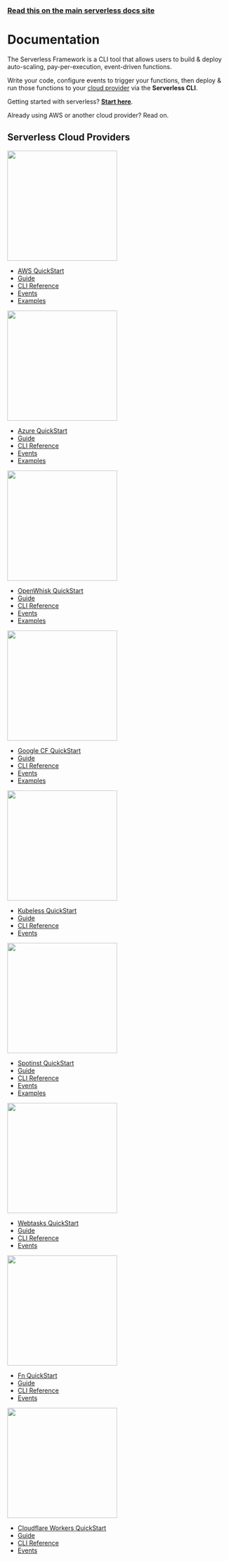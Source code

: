 <!--
title: Serverless Framework Documentation
menuText: Docs
layout: Doc
menuItems:
  - {menuText: Getting Started, path: /framework/docs/getting-started/}
  - {menuText: Providers, path: /framework/docs/providers}
  - {menuText: "- AWS", path: /framework/docs/providers/aws/}
  - {menuText: "- Azure", path: /framework/docs/providers/azure/}
  - {menuText: "- fn", path: /framework/docs/providers/fn/}
  - {menuText: "- Google", path: /framework/docs/providers/google/}
  - {menuText: "- OpenWhisk", path: /framework/docs/providers/openwhisk/}
  - {menuText: "- Kubeless" , path: /framework/docs/providers/kubeless/}
  - {menuText: "- Spotinst" , path: /framework/docs/providers/spotinst/}
  - {menuText: "- Webtasks" , path: /framework/docs/providers/webtasks/}
  - {menuText: "- Cloudflare" , path: /framework/docs/providers/cloudflare/}
-->

<!-- DOCS-SITE-LINK:START automatically generated  -->
### [Read this on the main serverless docs site](https://www.serverless.com/framework/docs/)
<!-- DOCS-SITE-LINK:END -->

# Documentation

The Serverless Framework is a CLI tool that allows users to build & deploy auto-scaling, pay-per-execution, event-driven functions.

Write your code, configure events to trigger your functions, then deploy & run those functions to your [cloud provider](#Supported-Providers) via the **Serverless CLI**.

Getting started with serverless? **[Start here](./getting-started.md)**.

Already using AWS or another cloud provider? Read on.

## Serverless Cloud Providers

<div class="docsSections">
  <div class="docsSection">
    <div class="docsSectionHeader">
      <a href="./providers/aws/">
        <img src="https://s3-us-west-2.amazonaws.com/assets.site.serverless.com/images/aws-black.png" width="250" draggable="false"/>
      </a>
    </div>
    <div>
      <ul>
        <li><a href="./providers/aws/guide/quick-start">AWS QuickStart</a></li>
        <li><a href="./providers/aws/guide">Guide</a></li>
        <li><a href="./providers/aws/cli-reference">CLI Reference</a></li>
        <li><a href="./providers/aws/events">Events</a></li>
        <li><a href="./providers/aws/examples">Examples</a></li>
      </ul>
    </div>
  </div>
  <div class="docsSection">
    <div class="docsSectionHeader">
      <a href="./providers/azure/">
        <img src="https://s3-us-west-2.amazonaws.com/assets.site.serverless.com/images/azure-black.png" width="250" draggable="false"/>
      </a>
    </div>
    <div>
      <ul>
        <li><a href="./providers/azure/guide/quick-start">Azure QuickStart</a></li>
        <li><a href="./providers/azure/guide">Guide</a></li>
        <li><a href="./providers/azure/cli-reference">CLI Reference</a></li>
        <li><a href="./providers/azure/events">Events</a></li>
        <li><a href="./providers/azure/examples">Examples</a></li>
      </ul>
    </div>
  </div>
  <div class="docsSection">
    <div class="docsSectionHeader">
      <a href="./providers/openwhisk/">
        <img src="https://s3-us-west-2.amazonaws.com/assets.site.serverless.com/images/openwhisk-black.png" width="250" draggable="false"/>
      </a>
    </div>
    <div>
      <ul>
        <li><a href="./providers/openwhisk/guide/quick-start">OpenWhisk QuickStart</a></li>
        <li><a href="./providers/openwhisk/guide">Guide</a></li>
        <li><a href="./providers/openwhisk/cli-reference">CLI Reference</a></li>
        <li><a href="./providers/openwhisk/events">Events</a></li>
        <li><a href="./providers/openwhisk/examples">Examples</a></li>
      </ul>
    </div>
  </div>
  <div class="docsSection">
    <div class="docsSectionHeader">
      <a href="./providers/google/">
        <img src="https://s3-us-west-2.amazonaws.com/assets.site.serverless.com/images/gcf-black.png" width="250" draggable="false"/>
      </a>
    </div>
    <div>
      <ul>
        <li><a href="./providers/google/guide/quick-start">Google CF QuickStart</a></li>
        <li><a href="./providers/google/guide">Guide</a></li>
        <li><a href="./providers/google/cli-reference">CLI Reference</a></li>
        <li><a href="./providers/google/events">Events</a></li>
        <li><a href="./providers/google/examples">Examples</a></li>
      </ul>
    </div>
  </div>
  <div class="docsSection">
    <div class="docsSectionHeader">
      <a href="./providers/kubeless/">
        <img src="https://s3-us-west-2.amazonaws.com/assets.site.serverless.com/docs/kubeless-logos-black.png" width="250" draggable="false"/>
      </a>
    </div>
    <div>
      <ul>
        <li><a href="./providers/kubeless/guide/quick-start">Kubeless QuickStart</a></li>
        <li><a href="./providers/kubeless/guide">Guide</a></li>
        <li><a href="./providers/kubeless/cli-reference">CLI Reference</a></li>
        <li><a href="./providers/kubeless/events">Events</a></li>
      </ul>
    </div>
  </div>
  <div class="docsSection">
    <div class="docsSectionHeader">
      <a href="./providers/spotinst/">
        <img src="https://s3-us-west-2.amazonaws.com/assets.site.serverless.com/docs/spotinst-logos-black-small.png" width="250" draggable="false"/>
      </a>
    </div>
    <div>
      <ul>
        <li><a href="./providers/spotinst/guide/quick-start">Spotinst QuickStart</a></li>
        <li><a href="./providers/spotinst/guide">Guide</a></li>
        <li><a href="./providers/spotinst/cli-reference">CLI Reference</a></li>
        <li><a href="./providers/spotinst/events">Events</a></li>
        <li><a href="./providers/spotinst/examples">Examples</a></li>
      </ul>
    </div>
  </div>
  <div class="docsSection">
    <div class="docsSectionHeader">
      <a href="./providers/webtasks/">
        <img src="https://s3-us-west-2.amazonaws.com/assets.site.serverless.com/docs/webtask-small-grayscale.png" width="250" draggable="false"/>
      </a>
    </div>
    <div>
      <ul>
        <li><a href="./providers/webtasks/guide/quick-start">Webtasks QuickStart</a></li>
        <li><a href="./providers/webtasks/guide">Guide</a></li>
        <li><a href="./providers/webtasks/cli-reference">CLI Reference</a></li>
        <li><a href="./providers/webtasks/events">Events</a></li>
      </ul>
    </div>
  </div>
  <div class="docsSection">
    <div class="docsSectionHeader">
      <a href="./providers/fn/">
        <img src="https://s3-us-west-2.amazonaws.com/assets.site.serverless.com/docs/fn-logo-black.png" width="250" draggable="false"/>
      </a>
    </div>
    <div>
      <ul>
        <li><a href="./providers/fn/guide/quick-start">Fn QuickStart</a></li>
        <li><a href="./providers/fn/guide">Guide</a></li>
        <li><a href="./providers/fn/cli-reference">CLI Reference</a></li>
        <li><a href="./providers/fn/events">Events</a></li>
      </ul>
    </div>
  </div>
  <div class="docsSection">
    <div class="docsSectionHeader">
      <a href="./providers/cloudflare/">
        <img src="https://s3-us-west-2.amazonaws.com/assets.site.serverless.com/docs/cloudflare/cf-logo-v-dark-gray.png" width="250" draggable="false"/>
      </a>
    </div>
    <div>
      <ul>
        <li><a href="./providers/cloudflare/guide/quick-start">Cloudflare Workers QuickStart</a></li>
        <li><a href="./providers/cloudflare/guide">Guide</a></li>
        <li><a href="./providers/cloudflare/cli-reference">CLI Reference</a></li>
        <li><a href="./providers/cloudflare/events">Events</a></li>
      </ul>
    </div>
  </div>
</div>
